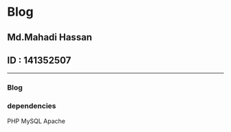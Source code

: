 # Blog

## Md.Mahadi  Hassan
## ID : 141352507
---------------------------

### Blog

### dependencies

PHP
MySQL
Apache



